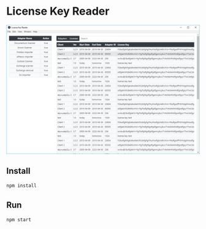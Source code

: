 # License Key Reader

![Main Window](res/screenshot.png?raw=true "License Key Reader")

## Install

```sh
npm install
```

## Run 

```sh
npm start
```

<!-- vscode sync GIST ID 2db73237ad5b6ef2c698cfb28c5297ee  -->
<!-- <img src='src/screenshot.png' alt='License Key Reader' /> -->
